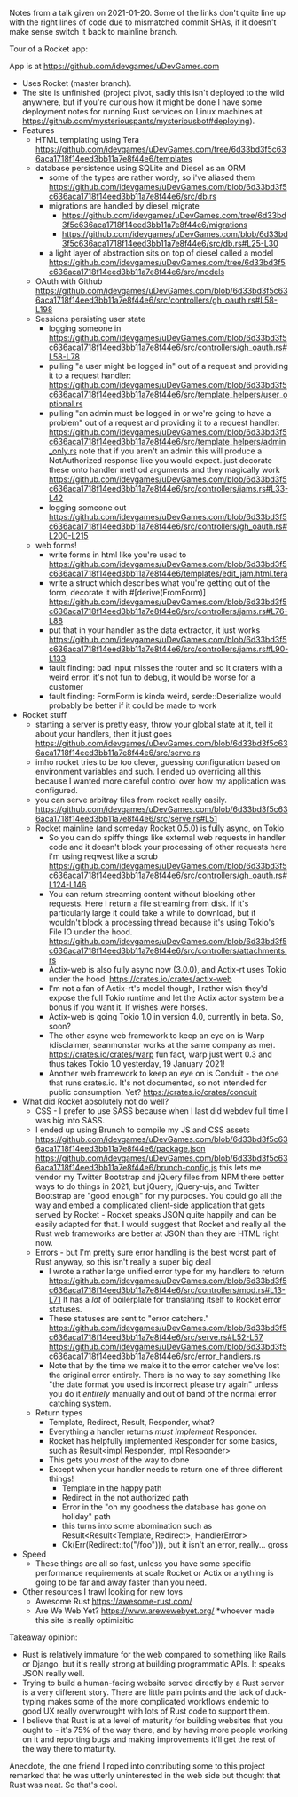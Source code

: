 Notes from a talk given on 2021-01-20. Some of the links don't quite line up with the right lines of code due to mismatched commit SHAs, if it doesn't make sense switch it back to mainline branch.

Tour of a Rocket app:

App is at https://github.com/idevgames/uDevGames.com

- Uses Rocket (master branch).
- The site is unfinished (project pivot, sadly this isn't deployed to the wild anywhere, but if you're curious how it might be done I have some deployment notes for running Rust services on Linux machines at https://github.com/mysteriouspants/mysteriousbot#deploying).
- Features
  - HTML templating using Tera https://github.com/idevgames/uDevGames.com/tree/6d33bd3f5c636aca1718f14eed3bb11a7e8f44e6/templates
  - database persistence using SQLite and Diesel as an ORM
    - some of the types are rather wordy, so i've aliased them https://github.com/idevgames/uDevGames.com/blob/6d33bd3f5c636aca1718f14eed3bb11a7e8f44e6/src/db.rs
    - migrations are handled by diesel_migrate
      - https://github.com/idevgames/uDevGames.com/tree/6d33bd3f5c636aca1718f14eed3bb11a7e8f44e6/migrations
      - https://github.com/idevgames/uDevGames.com/blob/6d33bd3f5c636aca1718f14eed3bb11a7e8f44e6/src/db.rs#L25-L30
    - a light layer of abstraction sits on top of diesel called a model https://github.com/idevgames/uDevGames.com/tree/6d33bd3f5c636aca1718f14eed3bb11a7e8f44e6/src/models
  - OAuth with Github https://github.com/idevgames/uDevGames.com/blob/6d33bd3f5c636aca1718f14eed3bb11a7e8f44e6/src/controllers/gh_oauth.rs#L58-L198
  - Sessions persisting user state
    - logging someone in https://github.com/idevgames/uDevGames.com/blob/6d33bd3f5c636aca1718f14eed3bb11a7e8f44e6/src/controllers/gh_oauth.rs#L58-L78
    - pulling "a user might be logged in" out of a request and providing it to a request handler:
      https://github.com/idevgames/uDevGames.com/blob/6d33bd3f5c636aca1718f14eed3bb11a7e8f44e6/src/template_helpers/user_optional.rs
    - pulling "an admin must be logged in or we're going to have a problem" out of a request and providing it to a request handler:
      https://github.com/idevgames/uDevGames.com/blob/6d33bd3f5c636aca1718f14eed3bb11a7e8f44e6/src/template_helpers/admin_only.rs
      note that if you aren't an admin this will produce a NotAuthorized response like you would expect.
      just decorate these onto handler method arguments and they magically work
      https://github.com/idevgames/uDevGames.com/blob/6d33bd3f5c636aca1718f14eed3bb11a7e8f44e6/src/controllers/jams.rs#L33-L42
    - logging someone out https://github.com/idevgames/uDevGames.com/blob/6d33bd3f5c636aca1718f14eed3bb11a7e8f44e6/src/controllers/gh_oauth.rs#L200-L215
  - web forms!
    - write forms in html like you're used to
      https://github.com/idevgames/uDevGames.com/blob/6d33bd3f5c636aca1718f14eed3bb11a7e8f44e6/templates/edit_jam.html.tera
    - write a struct which describes what you're getting out of the form, decorate it with #[derive(FromForm)]
      https://github.com/idevgames/uDevGames.com/blob/6d33bd3f5c636aca1718f14eed3bb11a7e8f44e6/src/controllers/jams.rs#L76-L88
    - put that in your handler as the data extractor, it just works
      https://github.com/idevgames/uDevGames.com/blob/6d33bd3f5c636aca1718f14eed3bb11a7e8f44e6/src/controllers/jams.rs#L90-L133
    - fault finding: bad input misses the router and so it craters with a weird error. it's not fun to debug, it would be worse for a customer
    - fault finding: FormForm is kinda weird, serde::Deserialize would probably be better if it could be made to work
- Rocket stuff
  - starting a server is pretty easy, throw your global state at it, tell it about your handlers, then it just goes
    https://github.com/idevgames/uDevGames.com/blob/6d33bd3f5c636aca1718f14eed3bb11a7e8f44e6/src/serve.rs
  - imho rocket tries to be too clever, guessing configuration based on environment variables and such. I ended up overriding all this because I wanted more careful control over how my application was configured.
  - you can serve arbitray files from rocket really easily.
    https://github.com/idevgames/uDevGames.com/blob/6d33bd3f5c636aca1718f14eed3bb11a7e8f44e6/src/serve.rs#L51
  - Rocket mainline (and someday Rocket 0.5.0) is fully async, on Tokio
    - So you can do spiffy things like external web requests in handler code and it doesn't block your processing of other requests
      here i'm using reqwest like a scrub
      https://github.com/idevgames/uDevGames.com/blob/6d33bd3f5c636aca1718f14eed3bb11a7e8f44e6/src/controllers/gh_oauth.rs#L124-L146
    - You can return streaming content without blocking other requests.
      Here I return a file streaming from disk. If it's particularly large it could take a while to download, but it wouldn't block a processing thread because it's using Tokio's File IO under the hood.
      https://github.com/idevgames/uDevGames.com/blob/6d33bd3f5c636aca1718f14eed3bb11a7e8f44e6/src/controllers/attachments.rs
    - Actix-web is also fully async now (3.0.0), and Actix-rt uses Tokio under the hood. https://crates.io/crates/actix-web
    - I'm not a fan of Actix-rt's model though, I rather wish they'd expose the full Tokio runtime and let the Actix actor system be a bonus if you want it. If wishes were horses.
    - Actix-web is going Tokio 1.0 in version 4.0, currently in beta. So, soon?
    - The other async web framework to keep an eye on is Warp (disclaimer, seanmonstar works at the same company as me). https://crates.io/crates/warp
      fun fact, warp just went 0.3 and thus takes Tokio 1.0 yesterday, 19 January 2021!
    - Another web framework to keep an eye on is Conduit - the one that runs crates.io.
      It's not documented, so not intended for public consumption. Yet?
      https://crates.io/crates/conduit
- What did Rocket absolutely not do well?
  - CSS - I prefer to use SASS because when I last did webdev full time I was big into SASS.
  - I ended up using Brunch to compile my JS and CSS assets
    https://github.com/idevgames/uDevGames.com/blob/6d33bd3f5c636aca1718f14eed3bb11a7e8f44e6/package.json
    https://github.com/idevgames/uDevGames.com/blob/6d33bd3f5c636aca1718f14eed3bb11a7e8f44e6/brunch-config.js
    this lets me vendor my Twitter Bootstrap and jQuery files from NPM
    there better ways to do things in 2021, but jQuery, jQuery-ujs, and Twitter Bootstrap are "good enough" for my purposes. You could go all the way and embed a complicated client-side application that gets served by Rocket - Rocket speaks JSON quite happily and can be easily adapted for that. I would suggest that Rocket and really all the Rust web frameworks are better at JSON than they are HTML right now.
  - Errors - but I'm pretty sure error handling is the best worst part of Rust anyway, so this isn't really a super big deal
    - I wrote a rather large unified error type for my handlers to return
      https://github.com/idevgames/uDevGames.com/blob/6d33bd3f5c636aca1718f14eed3bb11a7e8f44e6/src/controllers/mod.rs#L13-L71
      It has a *lot* of boilerplate for translating itself to Rocket error statuses.
    - These statuses are sent to "error catchers."
      https://github.com/idevgames/uDevGames.com/blob/6d33bd3f5c636aca1718f14eed3bb11a7e8f44e6/src/serve.rs#L52-L57
      https://github.com/idevgames/uDevGames.com/blob/6d33bd3f5c636aca1718f14eed3bb11a7e8f44e6/src/error_handlers.rs
    - Note that by the time we make it to the error catcher we've lost the original error entirely. There is no way to say something like "the date format you used is incorrect please try again" unless you do it _entirely_ manually and out of band of the normal error catching system.
  - Return types
    - Template, Redirect, Result, Responder, what?
    - Everything a handler returns _must implement_ Responder.
    - Rocket has helpfully implemented Responder for some basics, such as Result<impl Responder, impl Responder>
    - This gets you _most_ of the way to done
    - Except when your handler needs to return one of three different things!
      - Template in the happy path
      - Redirect in the not authorized path
      - Error in the "oh my goodness the database has gone on holiday" path
      - this turns into some abomination such as Result<Result<Template, Redirect>, HandlerError>
      - Ok(Err(Redirect::to("/foo"))), but it isn't an error, really... gross
- Speed
  - These things are all so fast, unless you have some specific performance requirements at scale Rocket or Actix or anything is going to be far and away faster than you need.
- Other resources I trawl looking for new toys
  - Awesome Rust     https://awesome-rust.com/
  - Are We Web Yet?  https://www.arewewebyet.org/ *whoever made this site is really optimisitic
  
Takeaway opinion:
- Rust is relatively immature for the web compared to something like Rails or Django, but it's really strong at building programmatic APIs. It speaks JSON really well.
- Trying to build a human-facing website served directly by a Rust server is a very different story. There are little pain points and the lack of duck-typing makes some of the more complicated workflows endemic to good UX really overwrought with lots of Rust code to support them.
- I believe that Rust is at a level of maturity for building websites that you ought to - it's 75% of the way there, and by having more people working on it and reporting bugs and making improvements it'll get the rest of the way there to maturity.

Anecdote, the one friend I roped into contributing some to this project remarked that he was utterly uninterested in the web side but thought that Rust was neat. So that's cool.
